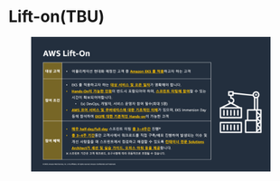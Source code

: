 # Lift-on(TBU)

<figure><img src="../.gitbook/assets/Lifton-v2.png" alt=""><figcaption></figcaption></figure>
